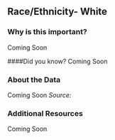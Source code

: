 ## Race/Ethnicity- White

### Why is this important?
Coming Soon

####Did you know?
Coming Soon

### About the Data 

Coming Soon
_Source:_

### Additional Resources
Coming Soon